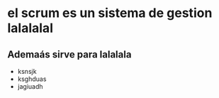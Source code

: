 # el scrum es un sistema de gestion lalalalal
## Ademaás sirve para lalalala
- ksnsjk
- ksghduas
- jagiuadh
